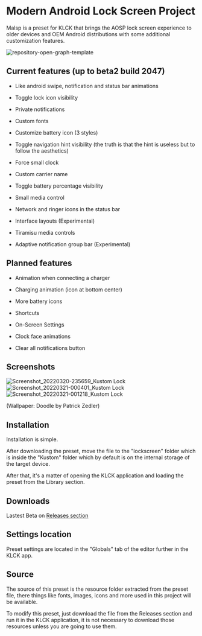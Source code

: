 # Modern Android Lock Screen Project
Malsp is a preset for KLCK that brings the AOSP lock screen experience to older devices and OEM Android distributions with some additional customization features.

![repository-open-graph-template](https://user-images.githubusercontent.com/51493723/159220061-e0c4900a-9cf4-49a5-b067-cc33fcc2fb0f.jpg)

## Current features (up to beta2 build 2047)

- Like android swipe, notification and status bar animations

- Toggle lock icon visibility

- Private notifications

- Custom fonts

- Customize battery icon (3 styles)

- Toggle navigation hint visibility (the truth is that the hint is useless but to follow the aesthetics)

- Force small clock

- Custom carrier name

- Toggle battery percentage visibility

- Small media control

- Network and ringer icons in the status bar

- Interface layouts (Experimental)

- Tiramisu media controls

- Adaptive notification group bar (Experimental)

## Planned features

- Animation when connecting a charger

- Charging animation (icon at bottom center)

- More battery icons

- Shortcuts

- On-Screen Settings

- Clock face animations

- Clear all notifications button

## Screenshots

![Screenshot_20220320-235659_Kustom Lock](https://user-images.githubusercontent.com/51493723/159222022-7eba602d-e5fd-46b1-921e-b552b5e5a126.png) ![Screenshot_20220321-000401_Kustom Lock](https://user-images.githubusercontent.com/51493723/159222067-b63536b1-7aad-4f72-8ad2-253e32a2e601.png) ![Screenshot_20220321-001218_Kustom Lock](https://user-images.githubusercontent.com/51493723/159222099-c3885870-1b4f-45c2-9acc-3085ae0b2c3f.png)

(Wallpaper: Doodle by Patrick Zedler)

## Installation
Installation is simple.

After downloading the preset, move the file to the "lockscreen" folder which is inside the "Kustom" folder which by default is on the internal storage of the target device.

After that, it's a matter of opening the KLCK application and loading the preset from the Library section.

## Downloads

Lastest Beta on [Releases section](https://github.com/briankrd/Malsp-KUSTOM/releases/tag/b2047)

## Settings location

Preset settings are located in the "Globals" tab of the editor further in the KLCK app.

## Source

The source of this preset is the resource folder extracted from the preset file, there things like fonts, images, icons and more used in this project will be available.

To modify this preset, just download the file from the Releases section and run it in the KLCK application, it is not necessary to download those resources unless you are going to use them.
